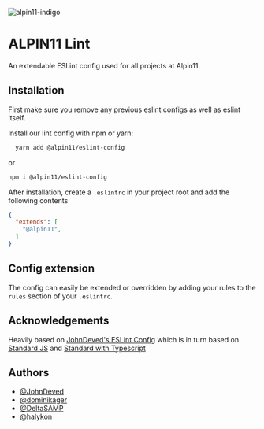 
![alpin11-indigo](https://user-images.githubusercontent.com/37235804/218451376-4725aaae-b6b9-469a-85fc-c9265100dd49.svg)

# ALPIN11 Lint

An extendable ESLint config used for all projects at Alpin11.

## Installation

First make sure you remove any previous eslint configs as well as eslint itself.

Install our lint config with npm or yarn:

```bash
  yarn add @alpin11/eslint-config
```
or
```bash
npm i @alpin11/eslint-config
```
After installation, create a `.eslintrc` in your project root and add the following contents
```json
{
  "extends": [
    "@alpin11",
  ]
}
```
## Config extension

The config can easily be extended or overridden by adding your rules to the `rules` section of your `.eslintrc`.
## Acknowledgements
Heavily based on [JohnDeved's ESLint Config](https://github.com/JohnDeved/undefined-lint) which is in turn based on [Standard JS](https://standardjs.com/) and [Standard with Typescript](https://github.com/standard/eslint-config-standard-with-typescript)

## Authors

- [@JohnDeved](https://www.github.com/JohnDeved)
- [@dominikager](https://www.github.com/dominikager)
- [@DeltaSAMP](https://www.github.com/DeltaSAMP)
- [@halykon](https://www.github.com/halykon)
